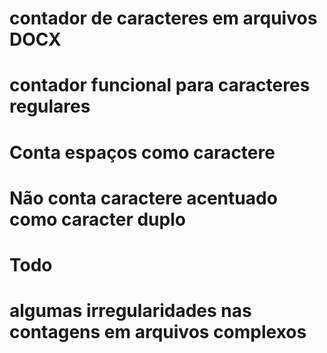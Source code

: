 # contador de caracteres em arquivos DOCX

# contador funcional para caracteres regulares
# Conta espaços como caractere
# Não conta caractere acentuado como caracter duplo

# Todo
# algumas irregularidades nas contagens em arquivos complexos